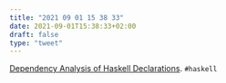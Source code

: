 ```yaml
---
title: "2021 09 01 15 38 33"
date: 2021-09-01T15:38:33+02:00
draft: false
type: "tweet"
---
```

[Dependency Analysis of Haskell Declarations](https://serokell.io/blog/dependency-analysis-haskell). `#haskell`
